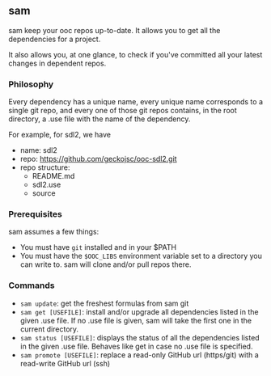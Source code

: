 ## sam

sam keep your ooc repos up-to-date. It allows you to get all the
dependencies for a project.

It also allows you, at one glance, to check if you've committed
all your latest changes in dependent repos.

### Philosophy

Every dependency has a unique name, every unique name corresponds
to a single git repo, and every one of those git repos contains,
in the root directory, a .use file with the name of the dependency.

For example, for sdl2, we have

  * name: sdl2
  * repo: https://github.com/geckojsc/ooc-sdl2.git
  * repo structure: 
      * README.md
      * sdl2.use
      * source

### Prerequisites

sam assumes a few things:

  * You must have `git` installed and in your $PATH
  * You must have the `$OOC_LIBS` environment variable set to
    a directory you can write to. sam will clone and/or pull repos
    there.

### Commands

  * `sam update`: get the freshest formulas from sam git
  * `sam get [USEFILE]`: install and/or upgrade all dependencies
    listed in the given .use file. If no .use file is given, sam
    will take the first one in the current directory.
  * `sam status [USEFILE]`: displays the status of all the
    dependencies listed in the given .use file. Behaves like
    get in case no .use file is specified.
  * `sam promote [USEFILE]`: replace a read-only GitHub url (https/git)
    with a read-write GitHub url (ssh)

